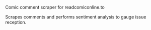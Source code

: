 Comic comment scraper for readcomiconline.to

Scrapes comments and performs sentiment analysis to gauge issue reception. 
